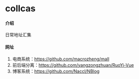 # collcas

#### 介绍
日常地址汇集

#### 网址
1. 电商系统：https://github.com/macrozheng/mall
2. 前后端分离：https://github.com/yangzongzhuan/RuoYi-Vue
3. 博客系统：https://github.com/Naccl/NBlog
